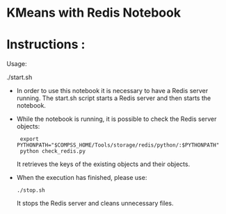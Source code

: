 # KMeans with Redis Notebook

Instructions :
==============

Usage:

./start.sh

* In order to use this notebook it is necessary to have a Redis server running.
  The start.sh script starts a Redis server and then starts the notebook.

* While the notebook is running, it is possible to check the Redis server objects:

       export PYTHONPATH="$COMPSS_HOME/Tools/storage/redis/python/:$PYTHONPATH"
       python check_redis.py

  It retrieves the keys of the existing objects and their objects.

* When the execution has finished, please use:

      ./stop.sh

  It stops the Redis server and cleans unnecessary files.
